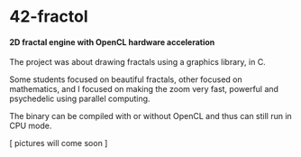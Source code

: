 # 42-fractol
#### 2D fractal engine with OpenCL hardware acceleration

The project was about drawing fractals using a graphics library, in C.

Some students focused on beautiful fractals, other focused on mathematics, and I focused on making the zoom very fast, powerful and psychedelic using parallel computing.

The binary can be compiled with or without OpenCL and thus can still run in CPU mode.

[ pictures will come soon ]
